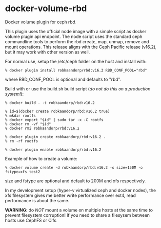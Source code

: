 # docker-volume-rbd
Docker volume plugin for ceph rbd.

This plugin uses the official node image with a simple script as docker volume plugin api endpoint. The node script uses the standard ceph commandline tools to perform the rbd create, map, unmap, remove and mount operations. This release aligns with the Ceph Pacific release (v16.2), but it may work with other version as well.

For normal use, setup the /etc/ceph folder on the host and install with:

```
% docker plugin install robkaandorp/rbd:v16.2 RBD_CONF_POOL="rbd"
```

where RBD_CONF_POOL is optional and defaults to "rbd".

Build with or use the build.sh build script (_do not do this on a production system!_):

```
% docker build . -t robkaandorp/rbd:v16.2

% id=$(docker create robkaandorp/rbd:v16.2 true)
% mkdir rootfs
% docker export "$id" | sudo tar -x -C rootfs
% docker rm -vf "$id"
% docker rmi robkaandorp/rbd:v16.2

% docker plugin create robkaandorp/rbd:v16.2 .
% rm -rf rootfs

% docker plugin enable robkaandorp/rbd:v16.2
```

Example of how to create a volume:

```
% docker volume create -d robkaandorp/rbd:v16.2 -o size=150M -o fstype=xfs test2
```

size and fstype are optional and default to 200M and xfs respectively.

In my development setup (hyper-v virtualized ceph and docker nodes), the xfs filesystem gives me better write performance over ext4, read performance is about the same.

**WARNING**: do _NOT_ mount a volume on multiple hosts at the same time to prevent filesystem corruption! If you need to share a filesysem between hosts use CephFS or Cifs.